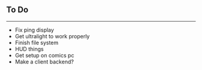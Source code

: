 ## To Do
________________________________________________________

- Fix ping display
- Get ultralight to work properly
- Finish file system
- HUD things
- Get setup on comics pc
- Make a client backend?

